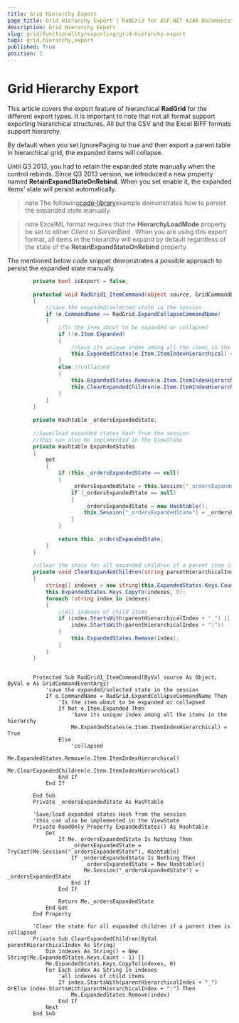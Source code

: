 ```yaml
---
title: Grid Hierarchy Export
page_title: Grid Hierarchy Export | RadGrid for ASP.NET AJAX Documentation
description: Grid Hierarchy Export
slug: grid/functionality/exporting/grid-hierarchy-export
tags: grid,hierarchy,export
published: True
position: 2
---
```


# Grid Hierarchy Export



This article covers the export feature of hierarchical **RadGrid** for the different export types. It is important to note that not all format support exporting hierarchical structures. All but the CSV and the Excel BIFF formats support hierarchy.

By default when you set IgnorePaging to true and then export a parent table in hierarchical grid, the expanded items will collapse.

Until Q3 2013, you had to retain the expanded state manually when the control rebinds. Since Q3 2013 version, we introduced a new property named **RetainExpandStateOnRebind**. When you set enable it, the expanded items’ state will persist automatically.

>note The following[code-library](http://www.telerik.com/community/code-library/aspnet-ajax/grid/export-hierarchical-grid.aspx)example demonstrates how to persist the expanded state manually.
>


>note ExcelML format requires that the **HierarchyLoadMode** property be set to either *Client* or *ServerBind* . When you are using this export format, all items in the hierarchy will expand by default regardless of the state of the **RetainExpandStateOnRebind** property.
>


The mentioned below code snippet demonstrates a possible approach to persist the expanded state manually.



````C#
	    private bool isExport = false;
	
	    protected void RadGrid1_ItemCommand(object source, GridCommandEventArgs e)
	    { 
	        //save the expanded/selected state in the session
	        if (e.CommandName == RadGrid.ExpandCollapseCommandName)
	        {
	            //Is the item about to be expanded or collapsed
	            if (!e.Item.Expanded)
	            {
	                //Save its unique index among all the items in the hierarchy
	                this.ExpandedStates[e.Item.ItemIndexHierarchical] = true;
	            }
	            else //collapsed
	            {
	                this.ExpandedStates.Remove(e.Item.ItemIndexHierarchical);
	                this.ClearExpandedChildren(e.Item.ItemIndexHierarchical);
	            }
	        }
	    }
	
	    private Hashtable _ordersExpandedState;
	
	    //Save/load expanded states Hash from the session
	    //this can also be implemented in the ViewState
	    private Hashtable ExpandedStates
	    {
	        get
	        {
	            if (this._ordersExpandedState == null)
	            {
	                _ordersExpandedState = this.Session["_ordersExpandedState"] as Hashtable;
	                if (_ordersExpandedState == null)
	                {
	                    _ordersExpandedState = new Hashtable();
	                    this.Session["_ordersExpandedState"] = _ordersExpandedState;
	                }
	            }
	
	            return this._ordersExpandedState;
	        }
	    }
	
	    //Clear the state for all expanded children if a parent item is collapsed
	    private void ClearExpandedChildren(string parentHierarchicalIndex)
	    {
	        string[] indexes = new string[this.ExpandedStates.Keys.Count];
	        this.ExpandedStates.Keys.CopyTo(indexes, 0);
	        foreach (string index in indexes)
	        {
	            //all indexes of child items
	            if (index.StartsWith(parentHierarchicalIndex + "_") ||
	                index.StartsWith(parentHierarchicalIndex + ":"))
	            {
	                this.ExpandedStates.Remove(index);
	            }
	        }
	    }
	
````
````VB.NET
	    Protected Sub RadGrid1_ItemCommand(ByVal source As Object, ByVal e As GridCommandEventArgs)
	        'save the expanded/selected state in the session
	        If e.CommandName = RadGrid.ExpandCollapseCommandName Then
	            'Is the item about to be expanded or collapsed
	            If Not e.Item.Expanded Then
	                'Save its unique index among all the items in the hierarchy
	                Me.ExpandedStates(e.Item.ItemIndexHierarchical) = True
	            Else
	                'collapsed
	                Me.ExpandedStates.Remove(e.Item.ItemIndexHierarchical)
	                Me.ClearExpandedChildren(e.Item.ItemIndexHierarchical)
	            End If
	        End If
	
	    End Sub
	    Private _ordersExpandedState As Hashtable
	
	    'Save/load expanded states Hash from the session
	    'this can also be implemented in the ViewState
	    Private ReadOnly Property ExpandedStates() As Hashtable
	        Get
	            If Me._ordersExpandedState Is Nothing Then
	                _ordersExpandedState = TryCast(Me.Session("_ordersExpandedState"), Hashtable)
	                If _ordersExpandedState Is Nothing Then
	                    _ordersExpandedState = New Hashtable()
	                    Me.Session("_ordersExpandedState") = _ordersExpandedState
	                End If
	            End If
	
	            Return Me._ordersExpandedState
	        End Get
	    End Property
	
	    'Clear the state for all expanded children if a parent item is collapsed
	    Private Sub ClearExpandedChildren(ByVal parentHierarchicalIndex As String)
	        Dim indexes As String() = New String(Me.ExpandedStates.Keys.Count - 1) {}
	        Me.ExpandedStates.Keys.CopyTo(indexes, 0)
	        For Each index As String In indexes
	            'all indexes of child items
	            If index.StartsWith(parentHierarchicalIndex + "_") OrElse index.StartsWith(parentHierarchicalIndex + ":") Then
	                Me.ExpandedStates.Remove(index)
	            End If
	        Next
	    End Sub
	
````


## 
